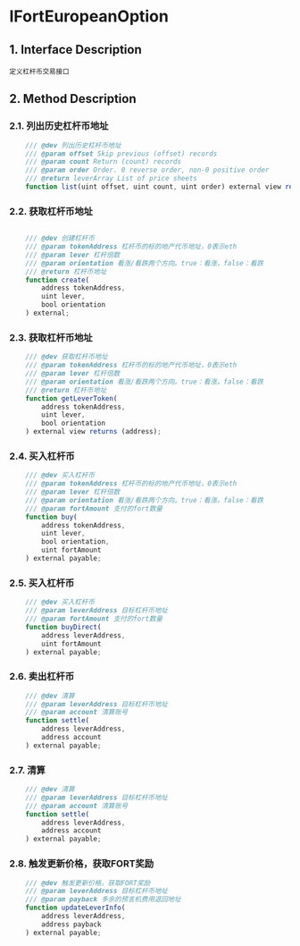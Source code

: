 # IFortEuropeanOption

## 1. Interface Description
    定义杠杆币交易接口

## 2. Method Description

### 2.1. 列出历史杠杆币地址

```javascript
    /// @dev 列出历史杠杆币地址
    /// @param offset Skip previous (offset) records
    /// @param count Return (count) records
    /// @param order Order. 0 reverse order, non-0 positive order
    /// @return leverArray List of price sheets
    function list(uint offset, uint count, uint order) external view returns (address[] memory leverArray);
```

### 2.2. 获取杠杆币地址

```javascript

    /// @dev 创建杠杆币
    /// @param tokenAddress 杠杆币的标的地产代币地址，0表示eth
    /// @param lever 杠杆倍数
    /// @param orientation 看涨/看跌两个方向。true：看涨，false：看跌
    /// @return 杠杆币地址
    function create(
        address tokenAddress, 
        uint lever,
        bool orientation
    ) external;
```

### 2.3. 获取杠杆币地址

```javascript
    /// @dev 获取杠杆币地址
    /// @param tokenAddress 杠杆币的标的地产代币地址，0表示eth
    /// @param lever 杠杆倍数
    /// @param orientation 看涨/看跌两个方向。true：看涨，false：看跌
    /// @return 杠杆币地址
    function getLeverToken(
        address tokenAddress, 
        uint lever,
        bool orientation
    ) external view returns (address);
```

### 2.4. 买入杠杆币

```javascript
    /// @dev 买入杠杆币
    /// @param tokenAddress 杠杆币的标的地产代币地址，0表示eth
    /// @param lever 杠杆倍数
    /// @param orientation 看涨/看跌两个方向。true：看涨，false：看跌
    /// @param fortAmount 支付的fort数量
    function buy(
        address tokenAddress,
        uint lever,
        bool orientation,
        uint fortAmount
    ) external payable;
```

### 2.5. 买入杠杆币

```javascript
    /// @dev 买入杠杆币
    /// @param leverAddress 目标杠杆币地址
    /// @param fortAmount 支付的fort数量
    function buyDirect(
        address leverAddress,
        uint fortAmount
    ) external payable;
```

### 2.6. 卖出杠杆币

```javascript
    /// @dev 清算
    /// @param leverAddress 目标杠杆币地址
    /// @param account 清算账号
    function settle(
        address leverAddress,
        address account
    ) external payable;
```

### 2.7. 清算

```javascript
    /// @dev 清算
    /// @param leverAddress 目标杠杆币地址
    /// @param account 清算账号
    function settle(
        address leverAddress,
        address account
    ) external payable;
```

### 2.8. 触发更新价格，获取FORT奖励

```javascript
    /// @dev 触发更新价格，获取FORT奖励
    /// @param leverAddress 目标杠杆币地址
    /// @param payback 多余的预言机费用退回地址
    function updateLeverInfo(
        address leverAddress, 
        address payback
    ) external payable;
```